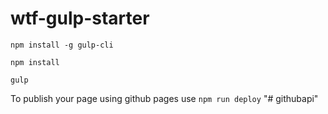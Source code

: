 # wtf-gulp-starter

`npm install -g gulp-cli`

`npm install`

`gulp`

To publish your page using github pages use `npm run deploy`
"# githubapi" 
